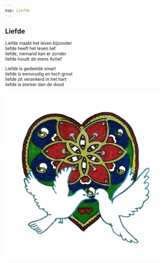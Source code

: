 ```yaml
---
map: Liefde
---
```


## Liefde

Liefde maakt het leven bijzonder \
liefde heeft het leven lief \
liefde, niemand kan er zonder \
liefde houdt de mens Actief

Liefde is gedeelde smart \
liefde is eenvoudig en toch groot  \
liefde zit verankerd in het hart \
liefde is sterker dan de dood

![duifjes](duifjes.png)
